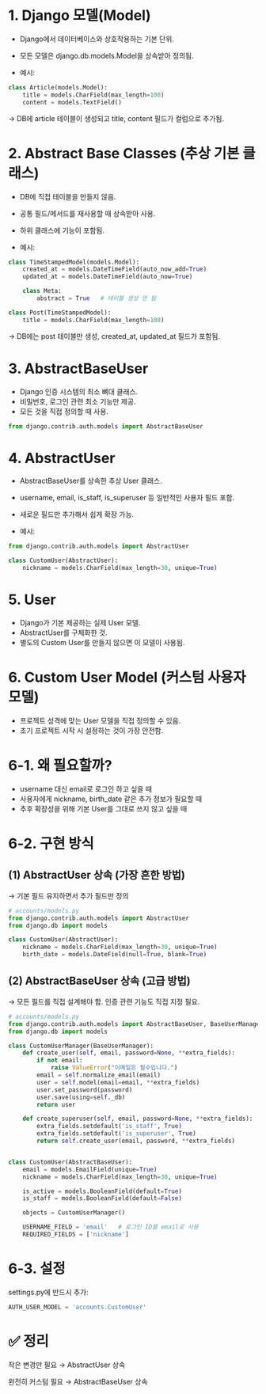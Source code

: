 # 1. Django 모델(Model)

- Django에서 데이터베이스와 상호작용하는 기본 단위.
- 모든 모델은 django.db.models.Model을 상속받아 정의됨.

- 예시:
```python 
class Article(models.Model):
    title = models.CharField(max_length=100)
    content = models.TextField()
```
→ DB에 article 테이블이 생성되고 title, content 필드가 컬럼으로 추가됨.

# 2. Abstract Base Classes (추상 기본 클래스)

- DB에 직접 테이블을 만들지 않음.
- 공통 필드/메서드를 재사용할 때 상속받아 사용.
- 하위 클래스에 기능이 포함됨.

- 예시:
```python 
class TimeStampedModel(models.Model):
    created_at = models.DateTimeField(auto_now_add=True)
    updated_at = models.DateTimeField(auto_now=True)

    class Meta:
        abstract = True   # 테이블 생성 안 됨

class Post(TimeStampedModel):
    title = models.CharField(max_length=100)
```
→ DB에는 post 테이블만 생성, created_at, updated_at 필드가 포함됨.

# 3. AbstractBaseUser

- Django 인증 시스템의 최소 뼈대 클래스.
- 비밀번호, 로그인 관련 최소 기능만 제공.
- 모든 것을 직접 정의할 때 사용.
```python 
from django.contrib.auth.models import AbstractBaseUser
```

# 4. AbstractUser
- AbstractBaseUser를 상속한 추상 User 클래스.
- username, email, is_staff, is_superuser 등 일반적인 사용자 필드 포함.
- 새로운 필드만 추가해서 쉽게 확장 가능.

- 예시:
```python 
from django.contrib.auth.models import AbstractUser

class CustomUser(AbstractUser):
    nickname = models.CharField(max_length=30, unique=True)
```

# 5. User

- Django가 기본 제공하는 실제 User 모델.
- AbstractUser를 구체화한 것.
- 별도의 Custom User를 만들지 않으면 이 모델이 사용됨.

# 6. Custom User Model (커스텀 사용자 모델)

- 프로젝트 성격에 맞는 User 모델을 직접 정의할 수 있음.
- 초기 프로젝트 시작 시 설정하는 것이 가장 안전함.

# 6-1. 왜 필요할까?

- username 대신 email로 로그인 하고 싶을 때
- 사용자에게 nickname, birth_date 같은 추가 정보가 필요할 때
- 추후 확장성을 위해 기본 User를 그대로 쓰지 않고 싶을 때

# 6-2. 구현 방식
## (1) AbstractUser 상속 (가장 흔한 방법)

→ 기본 필드 유지하면서 추가 필드만 정의
```python 
# accounts/models.py
from django.contrib.auth.models import AbstractUser
from django.db import models

class CustomUser(AbstractUser):
    nickname = models.CharField(max_length=30, unique=True)
    birth_date = models.DateField(null=True, blank=True)
```

## (2) AbstractBaseUser 상속 (고급 방법)

→ 모든 필드를 직접 설계해야 함. 인증 관련 기능도 직접 지정 필요.
```python 
# accounts/models.py
from django.contrib.auth.models import AbstractBaseUser, BaseUserManager
from django.db import models

class CustomUserManager(BaseUserManager):
    def create_user(self, email, password=None, **extra_fields):
        if not email:
            raise ValueError("이메일은 필수입니다.")
        email = self.normalize_email(email)
        user = self.model(email=email, **extra_fields)
        user.set_password(password)
        user.save(using=self._db)
        return user

    def create_superuser(self, email, password=None, **extra_fields):
        extra_fields.setdefault('is_staff', True)
        extra_fields.setdefault('is_superuser', True)
        return self.create_user(email, password, **extra_fields)


class CustomUser(AbstractBaseUser):
    email = models.EmailField(unique=True)
    nickname = models.CharField(max_length=30, unique=True)

    is_active = models.BooleanField(default=True)
    is_staff = models.BooleanField(default=False)

    objects = CustomUserManager()

    USERNAME_FIELD = 'email'   # 로그인 ID를 email로 사용
    REQUIRED_FIELDS = ['nickname']
```
# 6-3. 설정

settings.py에 반드시 추가:
```python 
AUTH_USER_MODEL = 'accounts.CustomUser'
```

# ✅ 정리

작은 변경만 필요 → AbstractUser 상속

완전히 커스텀 필요 → AbstractBaseUser 상속